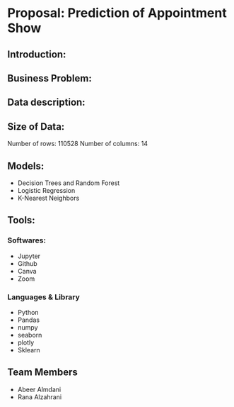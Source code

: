# Proposal: Prediction of Appointment Show 

## Introduction:



## Business Problem:



## Data description:


## Size of Data:

Number of rows: 110528
Number of columns: 14


## Models:
* Decision Trees and Random Forest
* Logistic Regression
* K-Nearest Neighbors


## Tools:

### Softwares:

* Jupyter
* Github
* Canva
* Zoom

### Languages & Library

* Python
* Pandas
* numpy
* seaborn
* plotly
* Sklearn

## Team Members

* Abeer Almdani
* Rana Alzahrani
